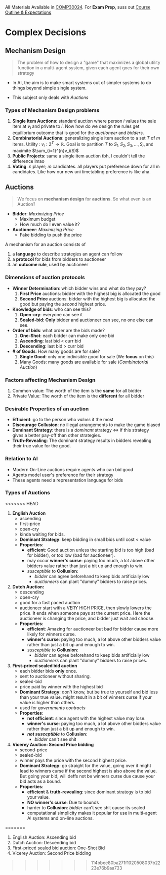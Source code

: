 All Materials Available in [COMP30024](https://github.com/shromann/Data-Science-UniMelb/blob/main/COMP30024/). For **Exam Prep**, suss out [Course Outline & Expectations](https://github.com/shromann/Data-Science-UniMelb/blob/main/COMP30024/README.md)

# Complex Decisions      
## Mechanism Design
> The problem of how to design a "game" that maximizes a global utility function in a multi-agent system, given each agent goes for their own strategy

-  In AI, the aim is to make smart systems out of simpler systems to do things beyond simple single system. 

- This subject only deals with *Auctions*

###  Types of Mechanism Design problems
1. **Single Item Auctions**: standard auction where person $i$ values the sale item at $v_i$ and private to $i$. Now how do we design the rules get equilibrium outcome that is good for the *auctioneer* and *bidders*.
2. **Combinatorial Auctions**: generalizing single item auction to a set $T$ of $m$ items. Utility : $v_i:2^T \rightarrow \mathbb{R}$. Goal is to partition $T$ to $S_1, S_2, S_3,..., S_n$ and maximite $\sum_{i=1}^{n}v_i(S)$
3. **Public Projects**: same a single item auction tbh, I couldn't tell the difference lmao
4. **Voting**: $n$ player; $m$ candidates. all players put preference down for all m candidates. Like how our new uni timetabling preference is like aha.

## Auctions 
> We focus on **mechanism design** for **auctions**. So what even is an Auction?
   - **Bidder**: *Maximizing Price*
      - Maximum budget
      - How much do I even value it?
   - **Auctioneer**: *Maximizing Price*
      - Fake bidding to push the price

A mechanism for an auction consists of
1. a **language** to describe strategies an agent can follow
2. a **protocol** for bids from bidders to auctioneer
3. an **outcome rule**, used by auctioneer

### Dimensions of auction protocols
- **Winner Determination**: which bidder wins and what do they pay?
   1. **First Price** auctions: bidder with the highest big is allocated the good
   2. **Second Price** auctions: bidder with the highest big is allocated the good but paying the *second* highest price.
- **Knowledge of bids**: who can see this?
    1. **Open-cry**: everyone can see it
    2. **Sealed-bid**: **Only** bidder and auctioneer can see, no one else can see.
- **Order of bids**: what order are the bids made?
  1. **One-Shot**: each bidder can make only one bid
  2. **Ascending**: last bid < curr bid
  3. **Descending**: last bid > curr bid
- **# of Goods**: How many goods are for sale?
     1. **Single Good**: only one indivisible good for sale (We **focus** on this)
     2. Many Goods: many goods are available for sale (*Combinatorial Auction*)

### Factors affecting Mechanism Design
1. Common value: The worth of the item is the **same** for all bidder
2. Private Value: The worth of the item is the **different** for all bidder

### Desirable Properties of an **auction**
- **Efficient**: go to the person who *values* it the most
- **Discourage Collusion**: no illegal arrangements to make the game biased
- **Dominant Strategy**: there is a *dominant* strategy $\iff$ if this strategy gives a better pay-off than other strategies.
- **Truth-Revealing**: The dominant strategy results in bidders revealing their true value for the good. 

### Relation to **AI**
- Modern On-Line auctions require agents who can bid good
- Agents model user's preference for their strategy
- These agents need a representation language for bids

### Types of Auctions
<<<<<<< HEAD
1. **English Auction**
   - ascending
   - first-price
   - open-cry
   - kinda waiting for bids. 
   - **Dominant Strategy**: keep bidding in small bids until cost < value
   - **Properties**:
     - **efficient**: Good auction unless the starting bid is too high (bad for bidder), or too low (bad for auctioneer). 
     - may occur **winner's curse**: paying too much, a lot above other bidders value rather than just a bit up and enough to win.
     - *susceptible* to **Collusion**:
       - *bidder* can agree beforehand to keep bids artificially low
       - *auctioneers* can plant "dummy" bidders to raise prices. 
2. **Dutch Auction:**
   - descending
   - open-cry
   - good for a fast paced auction
   - auctioneer start with a VERY HIGH PRICE, then slowly lowers the price. It ends when someone pays at the current price. Here the auctioneer is changing the price, and bidder just wait and choose. 
   - **Properties**:
     - **efficient**: Amazing for auctioneer but bad for bidder cause more likely for winners curse. 
     - **winner's curse**: paying too much, a lot above other bidders value rather than just a bit up and enough to win.
     - *susceptible* to **Collusion**:
       - *bidder* can agree beforehand to keep bids artificially low
       - *auctioneers* can plant "dummy" bidders to raise prices. 
3. **First-priced sealed bid auction**
   - each bidder bids **only** once.
   - sent to auctioneer without sharing.
   - sealed-bid
   - price paid by winner with the highest bid
   - **Dominant Strategy**: don't know, but be true to yourself and bid less than your true value. might result in a bit of winners curse if your value is higher than others.
   - used for *governments contracts*
   - **Properties**:
     - **not efficient**: since agent with the highest value may lose.
     - **winner's curse**: paying too much, a lot above other bidders value rather than just a bit up and enough to win.
     - ***not susceptible*** to **Collusion**:
       - *bidder* can't see shit 
4. **Vicerey Auction: Second Price bidding**
   - second-price
   - sealed-bid
   - winner pays the price with the second highest price.
   - **Dominant Strategy**: go straight for the value, going over it might lead to winners curse if the second highest is also above the value. But going your bid, will deffs not be winners curse due cause your bid acts as a bound. 
   - **Properties**:
     - **efficient** & **truth-revealing**: since dominant strategy is to bid your value.
     - **NO** **winner's curse**: Due to bounds
     - harder to **Collusion**: *bidder* can't see shit cause its sealed
     - computational simplicity makes it popular for use in multi-agent AI systems and on-line auctions.

=======
1. English Auction: Ascending bid
2. Dutch Auction: Descending bid
3. First-priced sealed bid auction: One-Shot Bid
4. Vicerey Auction: Second Price bidding
>>>>>>> 114bbee80ba271f1020508037b2223e76b9aa733
